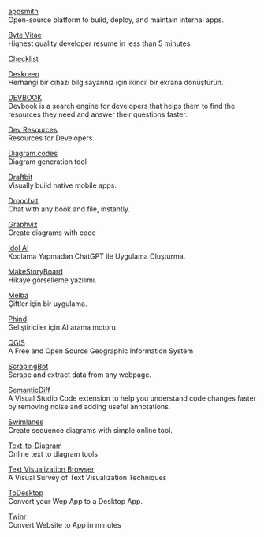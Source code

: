 <p>
<a href="https://github.com/appsmithorg/appsmith">appsmith</a>
<br>Open-source platform to build, deploy, and maintain internal apps.
</p> 
<p>
<a href="https://bytevitae.com/">Byte Vitae</a>
<br>Highest quality developer resume in less than 5 minutes.
</p>
<p>
<a href="https://checklist.atolye15.com/">Checklist</a>
</p>
<p>
<a href="https://deskreen.com/lang-en">Deskreen</a>
<br>Herhangi bir cihazı bilgisayarınız için ikincil bir ekrana dönüştürün.
</p>
<p>
<a href="https://usedevbook.com/">DEVBOOK</a>
<br>Devbook is a search engine for developers that helps them to find the resources they need and answer their questions faster.
</p> 
<p>
<a href="https://devresourc.es/">Dev Resources</a>
<br>Resources for Developers.
</p> 
<p>
<a href="https://www.diagram.codes/">Diagram.codes</a>
<br>Diagram generation tool
</p> 
<p>
<a href="https://draftbit.com/">Draftbit</a>
<br>Visually build native mobile apps.
</p>
<p>
<a href="https://app.dropchat.co/">Dropchat</a>
<br>Chat with any book and file, instantly.
</p>
<p>
<a href="https://ncona.com/2020/06/create-diagrams-with-code-using-graphviz/?utm_source=hackernewsletter&utm_medium=email&utm_term=code">Graphviz</a>
<br>Create diagrams with code
</p> 
<p>
<a href="https://idolapp.io/ai">Idol AI</a>
<br>Kodlama Yapmadan ChatGPT ile Uygulama Oluşturma.                               
</p>
<p>
<a href="https://makestoryboard.com/">MakeStoryBoard</a>
<br>Hikaye görselleme yazılımı.                                  
</p>
<p>
<a href="https://en.melba.app/">Melba</a>
<br>Çiftler için bir uygulama.                                  
</p>
<p>
<a href="https://www.phind.com/">Phind</a>
<br>Geliştiriciler için AI arama motoru.
</p> 
<p>
<a href="https://chollinger.com/blog/2023/01/qgis-is-the-mapping-software-you-didnt-know-you-needed/?utm_source=dailytechdigest&utm_medium&utm_campaign=1520">QGIS</a>
<br>A Free and Open Source Geographic Information System
</p> 
<p>
<a href="https://www.scraping-bot.io/">ScrapingBot</a>
<br>Scrape and extract data from any webpage.
</p> 
<p>
<a href="https://semanticdiff.com/">SemanticDiff</a>
<br>A Visual Studio Code extension to help you understand code changes faster by removing noise and adding useful annotations.
</p> 
<p>
<a href="https://swimlanes.io/?utm_source=hackernewsletter&utm_medium=email&utm_term=show_hn">Swimlanes</a>
<br>Create sequence diagrams with simple online tool.
</p> 
<p>
<a href="https://smusamashah.github.io/text-to-diagram">Text-to-Diagram</a>
<br>Online text to diagram tools
</p> 
<p>
<a href="https://textvis.lnu.se/">Text Visualization Browser</a>
<br>A Visual Survey of Text Visualization Techniques
</p> 
<p>
<a href="https://www.todesktop.com/">ToDesktop</a>
<br>Convert your Wep App to a Desktop App.
</p>
<p>
<a href="https://twinr.dev/">Twinr</a>
<br>Convert Website to App in minutes
</p> 
